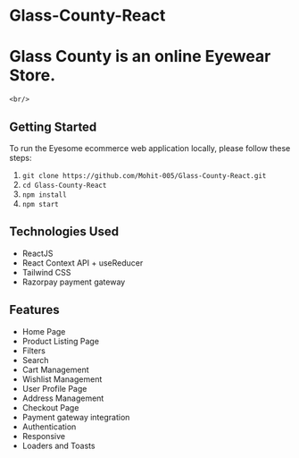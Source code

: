 # Glass-County-React

# Glass County is an online Eyewear Store.

`<br/>`

## Getting Started

To run the Eyesome ecommerce web application locally, please follow these steps:

1. `git clone https://github.com/Mohit-005/Glass-County-React.git `
2. `cd Glass-County-React`
3. `npm install`
4. `npm start`

## Technologies Used

- ReactJS
- React Context API + useReducer
- Tailwind CSS
- Razorpay payment gateway

## Features

- Home Page
- Product Listing Page
- Filters
- Search
- Cart Management
- Wishlist Management
- User Profile Page
- Address Management
- Checkout Page
- Payment gateway integration
- Authentication
- Responsive
- Loaders and Toasts
